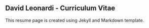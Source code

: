 ## David Leonardi - Curriculum Vitae

This resume page is created using Jekyll and Markdown template.
